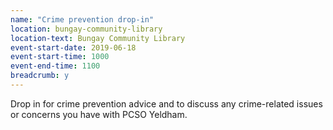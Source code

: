 ```yaml
---
name: "Crime prevention drop-in"
location: bungay-community-library
location-text: Bungay Community Library
event-start-date: 2019-06-18
event-start-time: 1000
event-end-time: 1100
breadcrumb: y
---
```


Drop in for crime prevention advice and to discuss any crime-related issues or concerns you have with PCSO Yeldham.
